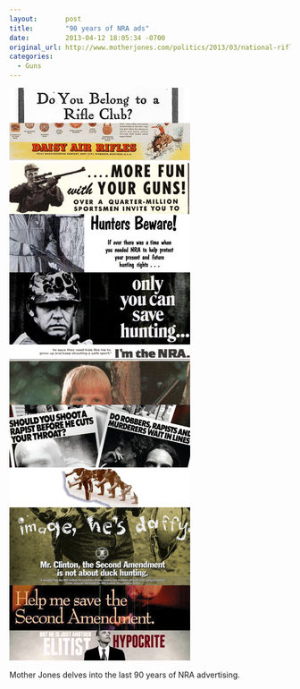 ```yaml
---
layout:       post
title:        "90 years of NRA ads"
date:         2013-04-12 18:05:34 -0700
original_url: http://www.motherjones.com/politics/2013/03/national-rifle-association-ads-history
categories:
  - Guns
---
```


  ![](/assets/import/nra_ads.png)  

 Mother Jones delves into the last 90 years of NRA advertising.

